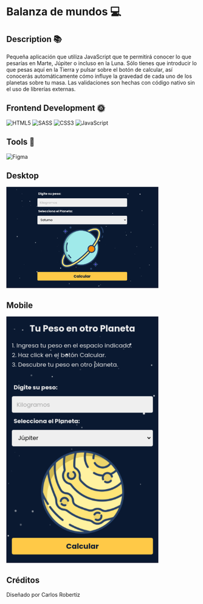 # Balanza de mundos 💻
## Description 📚
 Pequeña aplicación que utiliza JavaScript que te permitirá conocer lo que pesarías en Marte, Júpiter o incluso en la Luna. Sólo tienes que introducir lo que pesas aquí en la Tierra y pulsar sobre el botón de calcular, así conocerás automáticamente cómo influye la gravedad de cada uno de los planetas sobre tu masa.
Las validaciones son hechas con código nativo sin el uso de librerías externas. 
 
 
## Frontend Development 🌞 
 ![HTML5](https://img.shields.io/badge/html5-%23E34F26.svg?style=for-the-badge&logo=html5&logoColor=white) ![SASS](https://img.shields.io/badge/SASS-hotpink.svg?style=for-the-badge&logo=SASS&logoColor=white) ![CSS3](https://img.shields.io/badge/css3-%231572B6.svg?style=for-the-badge&logo=css3&logoColor=white) ![JavaScript](https://img.shields.io/badge/javascript-%23323330.svg?style=for-the-badge&logo=javascript&logoColor=%23F7DF1E) 
 
 
## Tools 🎨 
 ![Figma](https://img.shields.io/badge/figma-%23F24E1E.svg?style=for-the-badge&logo=figma&logoColor=white)

## Desktop

<img width="400" src="./design/desktop.png" />

## Mobile

<img width="400" src="./design/mobil.png" />

## Créditos

Diseñado por Carlos Robertiz
